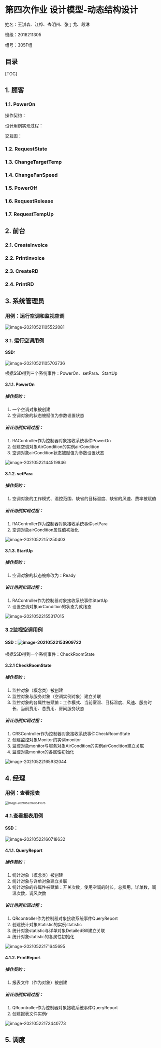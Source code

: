 # 第四次作业 设计模型-动态结构设计

姓名：王淇森、江桦、岑明州、张丁戈、段淋

班级：2018211305

组号：305F组

## 目录

[TOC]

## 1. 顾客

### 1.1. PowerOn

操作契约：



设计用例实现过程：



交互图：



### 1.2. RequestState

### 1.3. ChangeTargetTemp

### 1.4. ChangeFanSpeed

### 1.5. PowerOff

### 1.6. RequestRelease

### 1.7. RequestTempUp

## 2. 前台

### 2.1. CreateInvoice

### 2.2. PrintInvoice

### 2.3. CreateRD

### 2.4. PrintRD

## 3. 系统管理员

### 用例：运行空调和监视空调

![image-20210521105522081](C:\Users\Laniakia\Desktop\动态结构设计：管理员+经理\image-20210521105522081.png)

### 3.1. 运行空调用例

#### SSD:

![image-20210521105703736](C:\Users\Laniakia\Desktop\动态结构设计：管理员+经理\image-20210521105703736.png)

根据SSD得到三个系统事件：PowerOn、setPara、StartUp

#### 3.1.1. PowerOn

##### 操作契约：

1. 一个空调对象被创建
2. 空调对象的状态被赋值为参数设置状态

##### 设计用例实现过程：

1. RAController作为控制器对象接收系统事件PowerOn
2. 创建空调对象AirCondition的实例airCondition
3. 空调对象airCondition状态被赋值为参数设置状态

![image-20210522144519846](C:\Users\Laniakia\Desktop\动态结构设计：管理员+经理\image-20210522144519846.png)

#### 3.1.2. setPara

##### 操作契约：

1. 空调对象的工作模式、温控范围、缺省的目标温度、缺省的风速、费率被赋值

##### 设计用例实现过程：

1. RAController作为控制器对象接收系统事件setPara
2. 空调对象airCondition属性值初始化

![image-20210522151250403](C:\Users\Laniakia\Desktop\动态结构设计：管理员+经理\image-20210522151250403.png)

#### 3.1.3. StartUp

##### 操作契约：

1. 空调对象的状态被修改为：Ready

##### 设计用例实现过程：

1. RAController作为控制器对象接收系统事件StartUp
2. 设置空调对象airCondition的状态为就绪态

![image-20210522155317015](C:\Users\Laniakia\Desktop\动态结构设计：管理员+经理\image-20210522155317015.png)

### 3.2监视空调用例

#### SSD：![image-20210522153909722](C:\Users\Laniakia\Desktop\动态结构设计：管理员+经理\image-20210522153909722.png)

根据SSD得到一个系统事件：CheckRoomState

#### 3.2.1 CheckRoomState

##### 操作契约：

1. 监控对象（概念类）被创建
2. 监控对象与服务对象（空调实例对象）建立关联
3. 监控对象的各属性被赋值：工作模式、当前室温、目标温度、风速、服务时长、当前费用、总费用、房间服务状态

##### 设计用例实现过程：

1. CRSController作为控制器对象接收系统事件CheckRoomState
2. 创建监控对象Monitor的实例monitor
3. 监控对象monitor与服务对象AirCondition的实例airCondition建立关联
4. 监控对象monitor的各属性初始化

![image-20210522165932044](C:\Users\Laniakia\Desktop\动态结构设计：管理员+经理\image-20210522165932044.png)

## 4. 经理

### 用例：查看报表

<img src="C:\Users\Laniakia\Desktop\动态结构设计：管理员+经理\image-20210522160541076.png" alt="image-20210522160541076" style="zoom: 67%;" />

### 4.1.查看报表用例

#### SSD：

![image-20210522160718632](C:\Users\Laniakia\Desktop\动态结构设计：管理员+经理\image-20210522160718632.png)

#### 4.1.1. QueryReport

##### 操作契约：

1. 统计对象（概念类）被创建
2. 统计对象与详单对象建立关联
3. 统计对象的各属性被赋值：开关次数，使用空调的时长，总费用，详单数，调温次数，调风次数

##### 设计用例实现过程：

1. QRcontroller作为控制器对象接收系统事件QueryReport
2. 创建统计对象Statistic的实例statistic
3. 统计对象statistic与详单对象DetailedBill建立关联
4. 统计对象statistic的各属性初始化

![image-20210522171645695](C:\Users\Laniakia\Desktop\动态结构设计：管理员+经理\image-20210522171645695.png)

#### 4.1.2. PrintReport

##### 操作契约：

1. 报表文件（作为对象）被创建

##### 设计用例实现过程：

1. QRcontroller作为控制器对象接收系统事件QueryReport
2. 创建报表文件实例r

![image-20210522172440773](C:\Users\Laniakia\Desktop\动态结构设计：管理员+经理\image-20210522172440773.png)

## 5. 调度